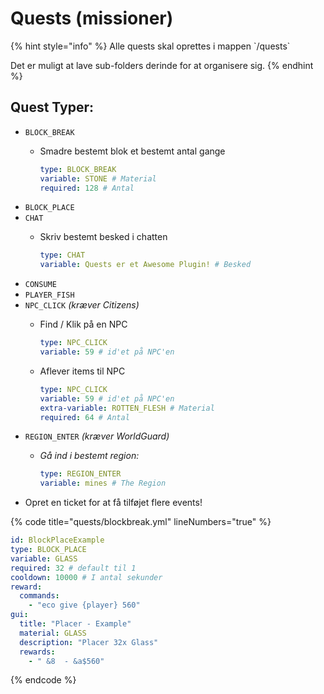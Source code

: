 # Quests (missioner)

{% hint style="info" %}
Alle quests skal oprettes i mappen \`/quests\`

Det er muligt at lave sub-folders derinde for at organisere sig.
{% endhint %}

## Quest Typer:

* `BLOCK_BREAK`
  *   Smadre bestemt blok et bestemt antal gange&#x20;

      ```yaml
      type: BLOCK_BREAK
      variable: STONE # Material
      required: 128 # Antal
      ```
* `BLOCK_PLACE`
* `CHAT`
  *   Skriv bestemt besked i chatten

      ```yaml
      type: CHAT
      variable: Quests er et Awesome Plugin! # Besked
      ```
* `CONSUME`
* `PLAYER_FISH`
* `NPC_CLICK` _(kræver Citizens)_
  *   Find / Klik på en NPC

      ```yaml
      type: NPC_CLICK
      variable: 59 # id'et på NPC'en
      ```
  *   Aflever items til NPC

      ```yaml
      type: NPC_CLICK
      variable: 59 # id'et på NPC'en
      extra-variable: ROTTEN_FLESH # Material
      required: 64 # Antal
      ```
* `REGION_ENTER` _(kræver WorldGuard)_
  *   _Gå ind i bestemt region:_

      ```yaml
      type: REGION_ENTER
      variable: mines # The Region
      ```
* Opret en ticket for at få tilføjet flere events!

{% code title="quests/blockbreak.yml" lineNumbers="true" %}
```yaml
id: BlockPlaceExample
type: BLOCK_PLACE
variable: GLASS
required: 32 # default til 1
cooldown: 10000 # I antal sekunder
reward:
  commands:
    - "eco give {player} 560"
gui:
  title: "Placer - Example"
  material: GLASS
  description: "Placer 32x Glass"
  rewards:
    - " &8  - &a$560"
```
{% endcode %}

